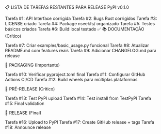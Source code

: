 📋 LISTA DE TAREFAS RESTANTES PARA RELEASE PyPI v0.1.0

 Tarefa #1: API Interface corrigida
 Tarefa #2: Bugs Rust corrigidos
 Tarefa #3: LICENSE criado
 Tarefa #4: Package nseekfs/ organizado
 Tarefa #5: Testes básicos criados
 Tarefa #6: Build local testado 
✅
📚 DOCUMENTAÇÃO (Crítico)

 Tarefa #7: Criar examples/basic_usage.py funcional
 Tarefa #8: Atualizar README.md com features reais
 Tarefa #9: Adicionar CHANGELOG.md para release

🔧 PACKAGING (Importante)

 Tarefa #10: Verificar pyproject.toml final
 Tarefa #11: Configurar GitHub Actions CI/CD
 Tarefa #12: Build wheels para múltiplas plataformas

🧪 PRÉ-RELEASE (Crítico)

 Tarefa #13: Test PyPI upload
 Tarefa #14: Test install from TestPyPI
 Tarefa #15: Final validation

🚀 RELEASE (Final)

 Tarefa #16: Upload to PyPI
 Tarefa #17: Create GitHub release + tags
 Tarefa #18: Announce release